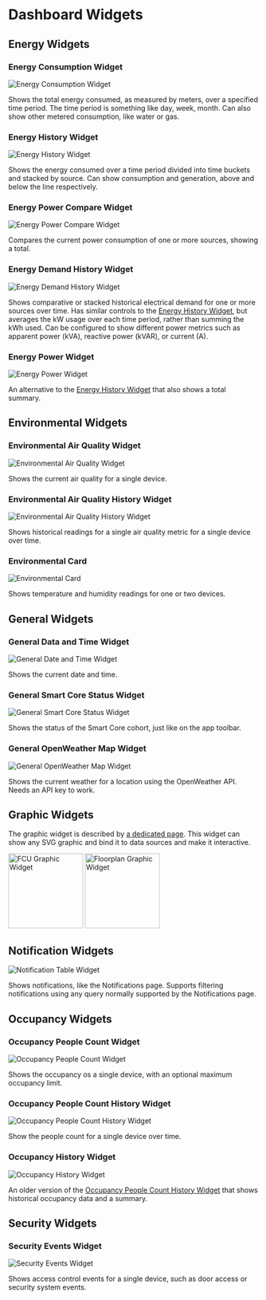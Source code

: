 # Dashboard Widgets

## Energy Widgets

### Energy Consumption Widget

![Energy Consumption Widget](../assets/dashboard/widgets/energy-consumption.png)

Shows the total energy consumed, as measured by meters, over a specified time period.
The time period is something like day, week, month.
Can also show other metered consumption, like water or gas.

### Energy History Widget

![Energy History Widget](../assets/dashboard/widgets/energy-history.png)

Shows the energy consumed over a time period divided into time buckets and stacked by source.
Can show consumption and generation, above and below the line respectively.

### Energy Power Compare Widget

![Energy Power Compare Widget](../assets/dashboard/widgets/energy-power-compare.png)

Compares the current power consumption of one or more sources, showing a total.

### Energy Demand History Widget

![Energy Demand History Widget](../assets/dashboard/widgets/energy-demand-history.png)

Shows comparative or stacked historical electrical demand for one or more sources over time.
Has similar controls to the [Energy History Widget](#energy-history-widget), but averages the kW usage over each time
period, rather than summing the kWh used.
Can be configured to show different power metrics such as apparent power (kVA), reactive power (kVAR), or current (A).

### Energy Power Widget

![Energy Power Widget](../assets/dashboard/widgets/energy-power-history.png)

An alternative to the [Energy History Widget](#energy-history-widget) that also shows a total summary.

## Environmental Widgets

### Environmental Air Quality Widget

![Environmental Air Quality Widget](../assets/dashboard/widgets/environmental-air-quality.png)

Shows the current air quality for a single device.

### Environmental Air Quality History Widget

![Environmental Air Quality History Widget](../assets/dashboard/widgets/environmental-air-quality-history.png)

Shows historical readings for a single air quality metric for a single device over time.

### Environmental Card

![Environmental Card](../assets/dashboard/widgets/environmental-card.png)

Shows temperature and humidity readings for one or two devices.

## General Widgets

### General Data and Time Widget

![General Date and Time Widget](../assets/dashboard/widgets/general-date-and-time.png)

Shows the current date and time.

### General Smart Core Status Widget

![General Smart Core Status Widget](../assets/dashboard/widgets/general-sc-status.png)

Shows the status of the Smart Core cohort, just like on the app toolbar.

### General OpenWeather Map Widget

![General OpenWeather Map Widget](../assets/dashboard/widgets/general-open-weather-map.png)

Shows the current weather for a location using the OpenWeather API.
Needs an API key to work.

## Graphic Widgets

The graphic widget is described by [a dedicated page](../feats/opsui-graphics.md).
This widget can show any SVG graphic and bind it to data sources and make it interactive.

<p>
<img src="../assets/dashboard/widgets/graphic-fcu.png" alt="FCU Graphic Widget" height="150">
<img src="../assets/dashboard/widgets/graphic-floor-plan.png" alt="Floorplan Graphic Widget" height="150">
</p>

## Notification Widgets

![Notification Table Widget](../assets/dashboard/widgets/notifications-table.png)

Shows notifications, like the Notifications page.
Supports filtering notifications using any query normally supported by the Notifications page.

## Occupancy Widgets

### Occupancy People Count Widget

![Occupancy People Count Widget](../assets/dashboard/widgets/occupancy-people-count.png)

Shows the occupancy os a single device, with an optional maximum occupancy limit.

### Occupancy People Count History Widget

![Occupancy People Count History Widget](../assets/dashboard/widgets/occupancy-people-count-history.png)

Show the people count for a single device over time.

### Occupancy History Widget

![Occupancy History Widget](../assets/dashboard/widgets/occupancy-history.png)

An older version of the [Occupancy People Count History Widget](#occupancy-people-count-history-widget)
that shows historical occupancy data and a summary.

## Security Widgets

### Security Events Widget

![Security Events Widget](../assets/dashboard/widgets/security-events.png)

Shows access control events for a single device, such as door access or security system events.